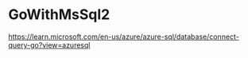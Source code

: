 # GoWithMsSql2
https://learn.microsoft.com/en-us/azure/azure-sql/database/connect-query-go?view=azuresql
